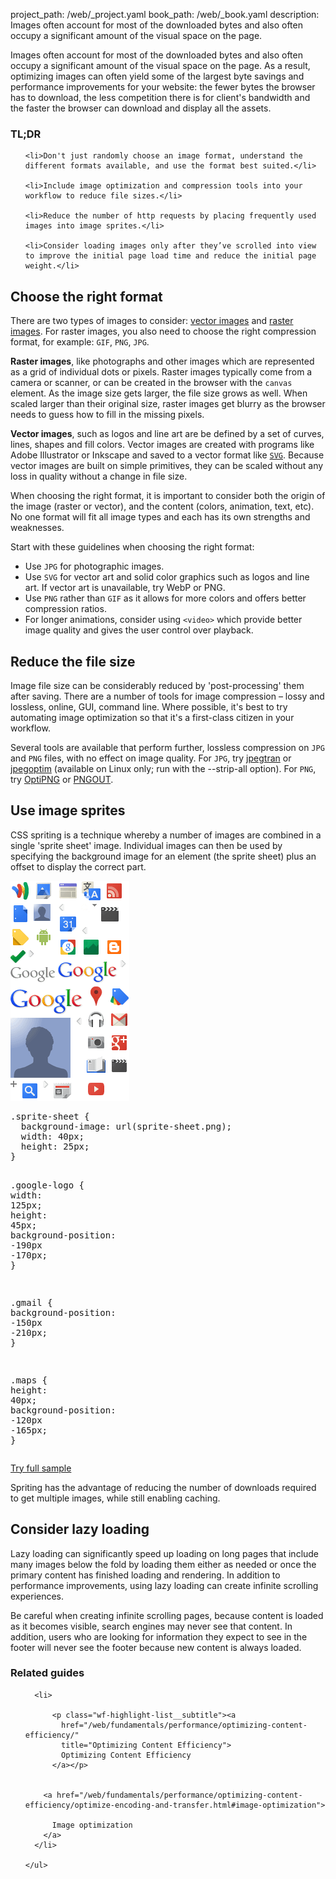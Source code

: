 project_path: /web/_project.yaml
book_path: /web/_book.yaml
description: Images often account for most of the downloaded bytes and also often occupy a significant amount of the visual space on the page.

<p class="intro">
  Images often account for most of the downloaded bytes and also often occupy a significant amount of the visual space on the page. As a result, optimizing images can often yield some of the largest byte savings and performance improvements for your website: the fewer bytes the browser has to download, the less competition there is for client's bandwidth and the faster the browser can download and display all the assets.
</p>


















<div class="wf-highlight-list wf-highlight-list--learning" markdown="1">
  <h3 class="wf-highlight-list__title">TL;DR</h3>

  
  <ul class="wf-highlight-list__list">
    
    <li>Don't just randomly choose an image format, understand the different formats available, and use the format best suited.</li>
    
    <li>Include image optimization and compression tools into your workflow to reduce file sizes.</li>
    
    <li>Reduce the number of http requests by placing frequently used images into image sprites.</li>
    
    <li>Consider loading images only after they’ve scrolled into view to improve the initial page load time and reduce the initial page weight.</li>
    
  </ul>
  
</div>



## Choose the right format

There are two types of images to consider: [vector
images](https://en.wikipedia.org/wiki/Vector_graphics) and [raster
images](https://en.wikipedia.org/wiki/Raster_graphics). For raster images, you
also need to choose the right compression format, for example: `GIF`, `PNG`, `JPG`.

**Raster images**, like photographs and other images which are represented as a
grid of individual dots or pixels. Raster images typically come from a camera or
scanner, or can be created in the browser with the `canvas` element.  As the
image size gets larger, the file size grows as well.  When scaled larger than
their original size, raster images get blurry as the browser needs to guess how
to fill in the missing pixels.

**Vector images**, such as logos and line art are be defined by a set of curves,
lines, shapes and fill colors. Vector images are created with programs like
Adobe Illustrator or Inkscape and saved to a vector format like
[`SVG`](https://css-tricks.com/using-svg/).  Because vector images are built on
simple primitives, they can be scaled without any loss in quality without a
change in file size.

When choosing the right format, it is important to consider both the origin of
the image (raster or vector), and the content (colors, animation, text, etc).
No one format will fit all image types and each has its own strengths and
weaknesses.

Start with these guidelines when choosing the right format:

* Use `JPG` for photographic images.
* Use `SVG` for vector art and solid color graphics such as logos and line art.
  If vector art is unavailable, try WebP or PNG.
* Use `PNG` rather than `GIF` as it allows for more colors and offers better
  compression ratios.
* For longer animations, consider using `<video>` which provide better image
  quality and gives the user control over playback.

## Reduce the file size

Image file size can be considerably reduced by 'post-processing' them after
saving. There are a number of tools for image compression – lossy and lossless,
online, GUI, command line.  Where possible, it's best to try automating image
optimization so that it's a first-class citizen in your workflow.

Several tools are available that perform further, lossless compression on `JPG`
and `PNG` files, with no effect on image quality. For `JPG`, try
[jpegtran](http://jpegclub.org/) or
[jpegoptim](http://freshmeat.net/projects/jpegoptim/) (available on Linux only;
run with the --strip-all option). For `PNG`, try
[OptiPNG](http://optipng.sourceforge.net/) or
[PNGOUT](http://www.advsys.net/ken/util/pngout.htm).

## Use image sprites

CSS spriting is a technique whereby a number of images are combined in a single
'sprite sheet' image. Individual images can then be used by specifying the
background image for an element (the sprite sheet) plus an offset to display the
correct part.

<a href="/web/resources/samples/fundamentals/design-and-ui/media/images/image-sprite.html">
<img src="img/sprite-sheet.png" class="center" alt="Image sprite sheet used in example">
</a>

  <div dir="ltr" class="highlight-module highlight-module--code highlight-module--right">
      <div class="highlight"><pre><span class="nc">.sprite-sheet</span> <span class="p">{</span>
  <span class="k">background-image</span><span class="o">:</span> <span class="sx">url(sprite-sheet.png)</span><span class="p">;</span>
  <span class="k">width</span><span class="o">:</span> <span class="m">40px</span><span class="p">;</span>
  <span class="k">height</span><span class="o">:</span> <span class="m">25px</span><span class="p">;</span>
<span class="p">}</span>

<span class="nc">.google-logo</span> <span class="p">{</span>
  <span class="k">width</span><span class="o">:</span> <span class="m">125px</span><span class="p">;</span>
  <span class="k">height</span><span class="o">:</span> <span class="m">45px</span><span class="p">;</span>
  <span class="k">background-position</span><span class="o">:</span> <span class="m">-190px</span> <span class="m">-170px</span><span class="p">;</span>
<span class="p">}</span>

<span class="nc">.gmail</span> <span class="p">{</span>
  <span class="k">background-position</span><span class="o">:</span> <span class="m">-150px</span> <span class="m">-210px</span><span class="p">;</span>
<span class="p">}</span>

<span class="nc">.maps</span> <span class="p">{</span>
  <span class="k">height</span><span class="o">:</span> <span class="m">40px</span><span class="p">;</span>
  <span class="k">background-position</span><span class="o">:</span> <span class="m">-120px</span> <span class="m">-165px</span><span class="p">;</span>
<span class="p">}</span>
</pre></div>
      <p>
        <a class="highlight-module__cta mdl-button mdl-js-button mdl-button--raised mdl-button--colored" href="/web/resources/samples/fundamentals/design-and-ui/media/images/image-sprite.html">Try full sample</a>
      </p>
  </div>



Spriting has the advantage of reducing the number of downloads required to get
multiple images, while still enabling caching.

## Consider lazy loading

Lazy loading can significantly speed up loading on long pages that include many
images below the fold by loading them either as needed or once the primary
content has finished loading and rendering.  In addition to performance
improvements, using lazy loading can create infinite scrolling experiences.

Be careful when creating infinite scrolling pages, because content is loaded as
it becomes visible, search engines may never see that content.  In addition,
users who are looking for information they expect to see in the footer will
never see the footer because new content is always loaded.


<div class="wf-border-container">
  <div class="wf-border-container__content with-bottom-border">
    <h3 class="wf-highlight-list__title">Related guides</h3>
    <ul class="wf-highlight-list__list">
    
      <li>
        
          <p class="wf-highlight-list__subtitle"><a
            href="/web/fundamentals/performance/optimizing-content-efficiency/"
            title="Optimizing Content Efficiency">
            Optimizing Content Efficiency
          </a></p>
        

        <a href="/web/fundamentals/performance/optimizing-content-efficiency/optimize-encoding-and-transfer.html#image-optimization">
          
          Image optimization
        </a>
      </li>
    
    </ul>

  </div>
</div>






